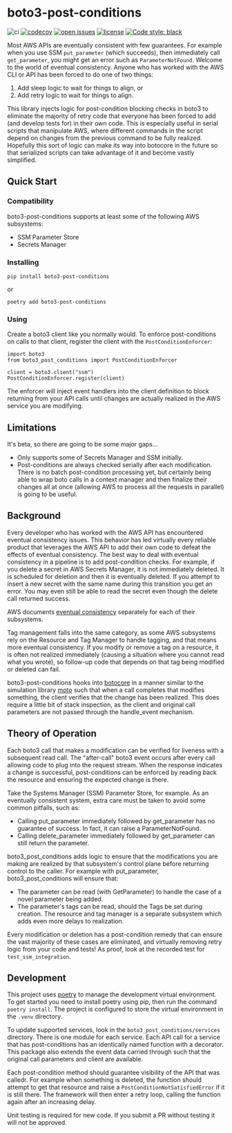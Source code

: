 # boto3-post-conditions

 ![ci](https://github.com/jeking3/boto3_post_conditions/actions/workflows/test.yml/badge.svg)
[![codecov](https://codecov.io/gh/jeking3/boto3-post-conditions/branch/main/graph/badge.svg?token=NP7WihxzHD)](https://codecov.io/gh/jeking3/boto3-post-conditions)
[![open issues](https://img.shields.io/github/issues-raw/jeking3/boto3_post_conditions)](https://github.com/jeking3/boto3_post_conditions/issues)
[![license](https://img.shields.io/badge/License-Apache%202.0-blue.svg)](https://opensource.org/licenses/Apache-2.0)
[![Code style: black](https://img.shields.io/badge/code%20style-black-000000.svg)](https://github.com/psf/black)

Most AWS APIs are eventually consistent with few guarantees.  For example when
you use SSM `put_parameter` (which succeeds), then immediately call `get_parameter`,
you might get an error such as `ParameterNotFound`.  Welcome to the world of
eventual consistency.  Anyone who has worked with the AWS CLI or API has been
forced to do one of two things:

1. Add sleep logic to wait for things to align, or
2. Add retry logic to wait for things to align.

This library injects logic for post-condition blocking checks in boto3
to eliminate the majority of retry code that everyone has been forced to
add (and develop tests for) in their own code.  This is especially useful
in serial scripts that manipulate AWS, where different commands in the script
depend on changes from the previous command to be fully realized.  Hopefully
this sort of logic can make its way into botocore in the future so that
serialized scripts can take advantage of it and become vastly simplified.

## Quick Start

### Compatibility

boto3-post-conditions supports at least some of the following AWS subsystems:

- SSM Parameter Store
- Secrets Manager

### Installing

    pip install boto3-post-conditions

or

    poetry add boto3-post-conditions

### Using

Create a boto3 client like you normally would.  To enforce post-conditions
on calls to that client, register the client with the `PostConditionEnforcer`:

    import boto3
    from boto3_post_conditions import PostConditionEnforcer

    client = boto3.client("ssm")
    PostConditionEnforcer.register(client)

The enforcer will inject event handlers into the client definition to
block returning from your API calls until changes are actually realized
in the AWS service you are modifying.

## Limitations

It's beta, so there are going to be some major gaps...

- Only supports some of Secrets Manager and SSM initially.
- Post-conditions are always checked serially after each modification.
  There is no batch post-condition processing yet, but certainly
  being able to wrap boto calls in a context manager and then finalize
  their changes all at once (allowing AWS to process all the requests
  in parallel) is going to be useful.

## Background

Every developer who has worked with the AWS API has encountered eventual
consistency issues.  This behavior has led virtually every reliable product
that leverages the AWS API to add their own code to defeat the effects of
eventual consistency.  The best way to deal with eventual consistency in a
pipeline is to add post-condition checks.  For example, if you delete a secret
in AWS Secrets Manager, it is not immediately deleted.  It is scheduled for
deletion and then it is eventually deleted.  If you attempt to insert a new
secret with the same name during this transition you get an error.  You may
even still be able to read the secret even though the delete call returned
success.

AWS documents [eventual consistency](https://docs.aws.amazon.com/AWSEC2/latest/APIReference/query-api-troubleshooting.html#eventual-consistency)
separately for each of their subsystems.

Tag management falls into the same category, as some AWS subsystems rely on
the Resource and Tag Manager to handle tagging, and that means more eventual
consistency.  If you modify or remove a tag on a resource, it is often not
realized immediately (causing a situation where you cannot read what you
wrote), so follow-up code that depends on that tag being modified or deleted
can fail.

boto3-post-conditions hooks into [botocore](https://github.com/boto/botocore)
in a manner similar to the simulation library [moto](https://github.com/spulec/moto)
such that when a call completes that modifies something, the client verifies
that the change has been realized.  This does require a little bit of stack
inspection, as the client and original call parameters are not passed through
the handle_event mechanism.

## Theory of Operation

Each boto3 call that makes a modification can be verified for liveness with
a subsequent read call.  The "after-call" boto3 event occurs after every call
allowing code to plug into the request stream.  When the response indicates
a change is successful, post-conditions can be enforced by reading back the
resource and ensuring the expected change is there.

Take the Systems Manager (SSM) Parameter Store, for example.  As an eventually
consistent system, extra care must be taken to avoid some common pitfalls,
such as:

- Calling put_parameter immediately followed by get_parameter has no guarantee
  of success.  In fact, it can raise a ParameterNotFound.
- Calling delete_parameter immediately followed by get_parameter can still return
  the parameter.

boto3_post_conditions adds logic to ensure that the modifications you are making
are realized by that subsystem's control plane before returning control to the
caller.  For example with put_parameter, boto3_post_conditions will ensure that:

- The parameter can be read (with GetParameter) to handle the case of a novel
  parameter being added.
- The parameter's tags can be read, should the Tags be set during creation.
  The resource and tag manager is a separate subsystem which adds even more
  delays to realization.

Every modification or deletion has a post-condition remedy that can ensure
the vast majority of these cases are eliminated, and virtually removing retry
logic from your code and tests!  As proof, look at the recorded test for
`test_ssm_integration`.

## Development

This project uses [poetry](https://pypi.org/project/poetry/) to manage the development
virtual environment.  To get started you need to install poetry using pip, then run
the command `poetry install`.  The project is configured to store the virtual environment
in the `.venv` directory.

To update supported services, look in the `boto3_post_conditions/services` directory.
There is one module for each service.  Each API call for a service that has post-conditions
has an identically named function with a decorator.  This package also extends the event
data carried through such that the original call parameters and client are available.

Each post-condition method should guarantee visibility of the API that was calledr. For
example when something is deleted, the function should attempt to get that resource
and raise a `PostConditionNotSatisfiedError` if it is still there.  The framework will
then enter a retry loop, calling the function again after an increasing delay.

Unit testing is required for new code.  If you submit a PR without testing it will not be
approved.
